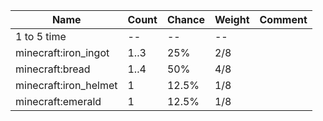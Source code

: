 | Name                  | Count | Chance | Weight | Comment |
| --------------------- | ----- | ------ | ------ | ------- |
| 1 to 5 time           |    -- |     -- |     -- |         |
| minecraft:iron_ingot  |  1..3 |    25% |    2/8 |         |
| minecraft:bread       |  1..4 |    50% |    4/8 |         |
| minecraft:iron_helmet |     1 |  12.5% |    1/8 |         |
| minecraft:emerald     |     1 |  12.5% |    1/8 |         |